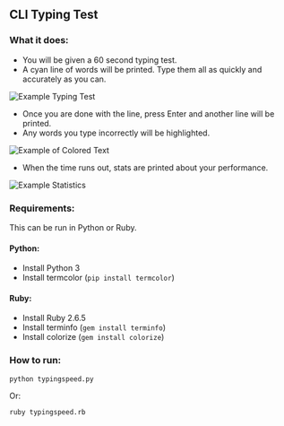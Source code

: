 ## CLI Typing Test

### What it does:
- You will be given a 60 second typing test.
- A cyan line of words will be printed. Type them all as quickly and accurately as you can.

![Example Typing Test](https://images2.imgbox.com/75/ab/PAyOweeL_o.png)
- Once you are done with the line, press Enter and another line will be printed.
- Any words you type incorrectly will be highlighted.

![Example of Colored Text](https://images2.imgbox.com/43/a4/haf172Ck_o.png)
- When the time runs out, stats are printed about your performance.

![Example Statistics](https://images2.imgbox.com/e7/03/bPv3YlLR_o.png)

### Requirements:

This can be run in Python or Ruby.

#### Python:
- Install Python 3
- Install termcolor (`pip install termcolor`)

#### Ruby:
- Install Ruby 2.6.5
- Install terminfo (`gem install terminfo`)
- Install colorize (`gem install colorize`)

### How to run:
`python typingspeed.py`

Or:

`ruby typingspeed.rb`
